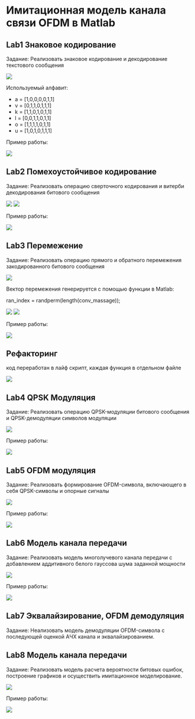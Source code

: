 # Имитационная модель канала связи OFDM в Matlab

## Lab1  Знаковое кодирование

Задание: Реализовать знаковое кодирование и декодирование текстового сообщения

<img src = "scrin/1.jpg">

Используемый алфавит:

- a = [1,0,0,0,0,1,1]
- v = [0,1,1,0,1,1,1]
- k = [1,1,0,1,0,1,1]
- l = [0,0,1,1,0,1,1]
- o = [1,1,1,1,0,1,1]
- u = [1,0,1,0,1,1,1]

Пример работы: 

<img src = "scrin/2.jpg">


## Lab2  Помехоустойчивое кодирование

Задание: Реализовать операцию сверточного кодирования и витерби декодирования битового сообщения

<img src = "scrin/4.jpg">

<img src = "scrin/5.jpg">

Пример работы: 

<img src = "scrin/3.jpg">

## Lab3  Перемежение

Задание: Реализовать операцию прямого и обратного перемежения закодированного битового сообщения

<img src = "scrin/6.jpg">

Вектор перемежения генерируется с помощью функции в Matlab:

ran_index = randperm(length(conv_massage));

<img src = "scrin/7.jpg">

<img src = "scrin/8.jpg">


Пример работы:

<img src = "scrin/9.jpg">

## Рефакторинг 

код переработан в лайф скрипт, каждая функция в отдельном файле

<img src = "scrin/10.jpg">

## Lab4 QPSK Модуляция

Задание: Реализовать операцию QPSK-модуляции битового сообщения и QPSK-демодуляции символов модуляции

<img src = "scrin/11.jpg">

Пример работы:

<img src = "scrin/12.jpg">

## Lab5 OFDM модуляция

Задание: Реализовать формирование OFDM-символа, включающего в себя QPSK-символы и опорные сигналы

<img src = "scrin/13.jpg">

Пример работы:

<img src = "scrin/14.jpg">

## Lab6 Модель канала передачи
Задание: Реализовать модель многолучевого канала передачи с добавлением аддитивного белого гауссова шума заданной мощности

<img src = "scrin/16.jpg">

Пример работы: 

<img src = "scrin/15.jpg">

## Lab7 Эквалайзирование, OFDM демодуляция
Задание: Hеализовать модель демодуляции OFDM-символа с последующей оценкой АЧХ канала и эквалайзированием.

## Lab8 Модель канала передачи
Задание: Реализовать модель расчета вероятности битовых ошибок, построение графиков и осуществить имитационное моделирование.

<img src = "scrin/18.jpg">

Пример работы: 

<img src = "scrin/17.jpg">
